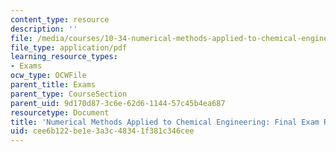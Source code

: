 ```yaml
---
content_type: resource
description: ''
file: /media/courses/10-34-numerical-methods-applied-to-chemical-engineering-fall-2015/cee6b122be1e3a3c48341f381c346cee_MIT10_34F15_FinalExam.pdf
file_type: application/pdf
learning_resource_types:
- Exams
ocw_type: OCWFile
parent_title: Exams
parent_type: CourseSection
parent_uid: 9d170d87-3c6e-62d6-1144-57c45b4ea687
resourcetype: Document
title: 'Numerical Methods Applied to Chemical Engineering: Final Exam Review'
uid: cee6b122-be1e-3a3c-4834-1f381c346cee
---
```

